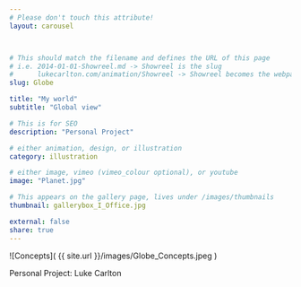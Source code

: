```yaml
---
# Please don't touch this attribute!
layout: carousel



# This should match the filename and defines the URL of this page
# i.e. 2014-01-01-Showreel.md -> Showreel is the slug
#      lukecarlton.com/animation/Showreel -> Showreel becomes the webpath
slug: Globe

title: "My world"
subtitle: "Global view"

# This is for SEO
description: "Personal Project"

# either animation, design, or illustration
category: illustration

# either image, vimeo (vimeo_colour optional), or youtube
image: "Planet.jpg"

# This appears on the gallery page, lives under /images/thumbnails
thumbnail: gallerybox_I_Office.jpg

external: false
share: true
---
```


![Concepts]( {{ site.url }}/images/Globe_Concepts.jpeg )

Personal Project: Luke Carlton